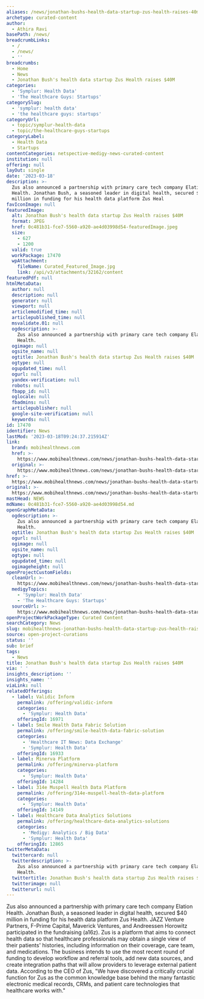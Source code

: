 ```yaml
---
aliases: /news/jonathan-bushs-health-data-startup-zus-health-raises-40m
archetype: curated-content
author:
  - Athira Ravi
basePath: /news/
breadcrumbLinks:
  - /
  - /news/
  - ''
breadcrumbs:
  - Home
  - News
  - Jonathan Bush's health data startup Zus Health raises $40M
categories:
  - 'Symplur: Health Data'
  - 'The Healthcare Guys: Startups'
categorySlug:
  - 'symplur: health data'
  - 'the healthcare guys: startups'
categoryUrl:
  - topic/symplur-health-data
  - topic/the-healthcare-guys-startups
categoryLabel:
  - Health Data
  - Startups
contentCategories: netspective-medigy-news-curated-content
institution: null
offering: null
layOut: single
date: '2023-03-18'
description: >-
  Zus also announced a partnership with primary care tech company Elation
  Health. Jonathan Bush, a seasoned leader in digital health, secured $40
  million in funding for his health data platform Zus Heal
favIconImage: null
featuredImage:
  alt: Jonathan Bush's health data startup Zus Health raises $40M
  format: JPEG
  href: 0c481b31-fce7-5560-a920-ae4d03998d54-featuredImage.jpeg
  size:
    - 627
    - 1200
  valid: true
  workPackage: 17470
  wpAttachment:
    fileName: Curated_Featured_Image.jpg
    link: /api/v3/attachments/32162/content
featuredPdf: null
htmlMetaData:
  author: null
  description: null
  generator: null
  viewport: null
  articlemodified_time: null
  articlepublished_time: null
  msvalidate.01: null
  ogdescription: >-
    Zus also announced a partnership with primary care tech company Elation
    Health.
  ogimage: null
  ogsite_name: null
  ogtitle: Jonathan Bush's health data startup Zus Health raises $40M
  ogtype: null
  ogupdated_time: null
  ogurl: null
  yandex-verification: null
  robots: null
  fbapp_id: null
  oglocale: null
  fbadmins: null
  articlepublisher: null
  google-site-verification: null
  keywords: null
id: 17470
identifier: News
lastMod: '2023-03-18T09:24:37.215914Z'
link:
  brand: mobihealthnews.com
  href: >-
    https://www.mobihealthnews.com/news/jonathan-bushs-health-data-startup-zus-health-raises-40m
  original: >-
    https://www.mobihealthnews.com/news/jonathan-bushs-health-data-startup-zus-health-raises-40m
href: >-
  https://www.mobihealthnews.com/news/jonathan-bushs-health-data-startup-zus-health-raises-40m
original: >-
  https://www.mobihealthnews.com/news/jonathan-bushs-health-data-startup-zus-health-raises-40m
mastHead: NEWS
mdName: 0c481b31-fce7-5560-a920-ae4d03998d54.md
openGraphMetaData:
  ogdescription: >-
    Zus also announced a partnership with primary care tech company Elation
    Health.
  ogtitle: Jonathan Bush's health data startup Zus Health raises $40M
  ogurl: null
  ogimage: null
  ogsite_name: null
  ogtype: null
  ogupdated_time: null
  ogimageheight: null
openProjectCustomFields:
  cleanUrl: >-
    https://www.mobihealthnews.com/news/jonathan-bushs-health-data-startup-zus-health-raises-40m
  medigyTopics:
    - 'Symplur: Health Data'
    - 'The Healthcare Guys: Startups'
  sourceUrl: >-
    https://www.mobihealthnews.com/news/jonathan-bushs-health-data-startup-zus-health-raises-40m
openProjectWorkPackageType: Curated Content
searchCategory: News
slug: mobihealthnews-jonathan-bushs-health-data-startup-zus-health-raises-40m
source: open-project-curations
status: ''
sub: brief
tags:
  - News
title: Jonathan Bush's health data startup Zus Health raises $40M
via: ' '
insights_description: ''
insights_name: ''
viaLink: null
relatedOfferings:
  - label: Validic Inform
    permalink: /offering/validic-inform
    categories:
      - 'Symplur: Health Data'
    offeringId: 16971
  - label: Smile Health Data Fabric Solution
    permalink: /offering/smile-health-data-fabric-solution
    categories:
      - 'Healthcare IT News: Data Exchange'
      - 'Symplur: Health Data'
    offeringId: 16933
  - label: Minerva Platform
    permalink: /offering/minerva-platform
    categories:
      - 'Symplur: Health Data'
    offeringId: 14284
  - label: 314e Muspell Health Data Platform
    permalink: /offering/314e-muspell-health-data-platform
    categories:
      - 'Symplur: Health Data'
    offeringId: 14149
  - label: Healthcare Data Analytics Solutions
    permalink: /offering/healthcare-data-analytics-solutions
    categories:
      - 'Medigy: Analytics / Big Data'
      - 'Symplur: Health Data'
    offeringId: 12865
twitterMetaData:
  twittercard: null
  twitterdescription: >-
    Zus also announced a partnership with primary care tech company Elation
    Health.
  twittertitle: Jonathan Bush's health data startup Zus Health raises $40M
  twitterimage: null
  twitterurl: null
---
```

<p>Zus also announced a partnership with primary care tech company Elation Health. Jonathan Bush, a seasoned leader in digital health, secured $40 million in funding for his health data platform Zus Health. JAZZ Venture Partners, F-Prime Capital, Maverick Ventures, and Andreessen Horowitz participated in the fundraising (a16z). Zus is a platform that aims to connect health data so that healthcare professionals may obtain a single view of their patients' histories, including information on their coverage, care team, and medications. The business intends to use the most recent round of funding to develop workflow and referral tools, add new data sources, and create integration paths that will allow providers to leverage external patient data. According to the CEO of Zus, "We have discovered a critically crucial function for Zus as the common knowledge base behind the many fantastic electronic medical records, CRMs, and patient care technologies that healthcare works with."</p>